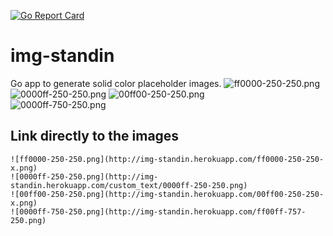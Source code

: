[![Go Report Card](https://goreportcard.com/badge/github.com/jesusrmoreno/img-standin)](https://goreportcard.com/report/github.com/jesusrmoreno/img-standin)
# img-standin
Go app to generate solid color placeholder images. 
![ff0000-250-250.png](http://img-standin.herokuapp.com/ff0000-250-250-x.png)
![0000ff-250-250.png](http://img-standin.herokuapp.com/custom_text/0000ff-250-250.png)
![00ff00-250-250.png](http://img-standin.herokuapp.com/00ff00-250-250-x.png)  
![0000ff-750-250.png](http://img-standin.herokuapp.com/ff00ff-757-250.png)
## Link directly to the images
```
![ff0000-250-250.png](http://img-standin.herokuapp.com/ff0000-250-250-x.png)
![0000ff-250-250.png](http://img-standin.herokuapp.com/custom_text/0000ff-250-250.png)
![00ff00-250-250.png](http://img-standin.herokuapp.com/00ff00-250-250-x.png)  
![0000ff-750-250.png](http://img-standin.herokuapp.com/ff00ff-757-250.png)
```
